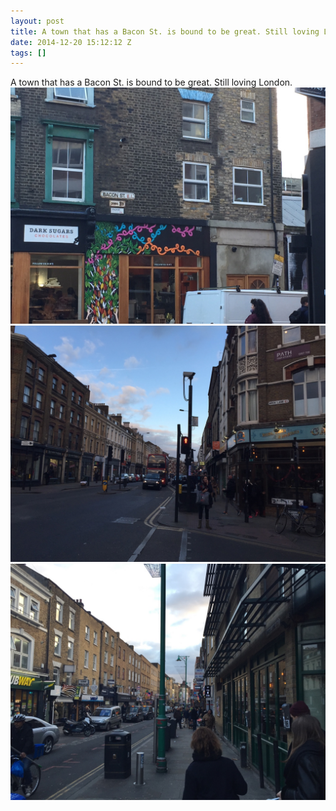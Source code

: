 ```yaml
---
layout: post
title: A town that has a Bacon St. is bound to be great. Still loving London.
date: 2014-12-20 15:12:12 Z
tags: []
---
```

A town that has a Bacon St. is bound to be great. Still loving London.
![](/media/2014/12/105691058822_0.jpg)
![](/media/2014/12/105691058822_1.jpg)
![](/media/2014/12/105691058822_2.jpg)
